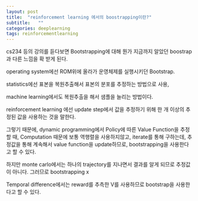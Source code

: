 ```yaml
---
layout: post
title:  "reinforcement learning 에서의 boostrapping이란?"
subtitle:   ""
categories: deeplearning
tags: reinforcementlearning
---
```


cs234 등의 강의를 듣다보면 Bootstrapping에 대해 뭔가 지금까지 알았던 boostrap과 다른 느낌을 확 받게 된다.

operating system에선 ROM위에 올라가 운영체제를 실행시키던 Bootstrap.

statistics에선 표본을 복원추출해서 표본의 분포를 추정하는 방법으로 사용,

machine learning에서도 복원추출을 해서 샘플을 늘리는 방법이다.

reinforcement learning 에선 update step에서 값을 추정하기 위해 한 개 이상의 추정된 값을 사용하는 것을 말한다.

그렇기 때문에, dynamic programming에서 Policy에 따른 Value Function을 추정할 때, Computation 때문에 보통 역행렬을 사용하지않고, iterate를 통해
구하는데, 추정값을 통해 계속해서 value function을 update하므로, bootstrapping을 사용한다고 할 수 있다.

하지만 monte carlo에서는 하나의 trajectory를 지나면서 결과를 알게 되므로 추정값이 아니다. 그러므로 bootstrapping x

Temporal difference에서는 reward를 추측한 V를 사용하므로 bootstrap을 사용한다고 할 수 있다.
